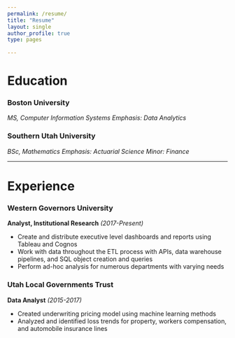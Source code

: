 ```yaml
---
permalink: /resume/
title: "Resume"
layout: single
author_profile: true
type: pages
      
---
```

	  
# Education


### Boston University
*MS, Computer Information Systems*
*Emphasis: Data Analytics*


### Southern Utah University
*BSc, Mathematics*
*Emphasis: Actuarial Science*
*Minor: Finance*

    
 
------


# Experience

### Western Governors University
**Analyst, Institutional Research** *(2017-Present)*

* Create and distribute executive level dashboards and reports using Tableau and Cognos
* Work with data throughout the ETL process with APIs, data warehouse pipelines, and SQL object creation and queries
* Perform ad-hoc analysis for numerous departments with varying needs

### Utah Local Governments Trust
**Data Analyst** *(2015-2017)*

* Created underwriting pricing model using machine learning methods
* Analyzed and identified loss trends for property, workers compensation, and automobile insurance lines